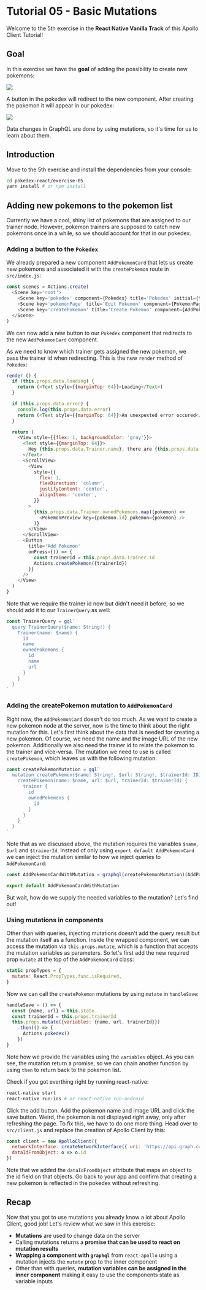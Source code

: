 # Tutorial 05 - Basic Mutations

Welcome to the 5th exercise in the **React Native Vanilla Track** of this Apollo Client Tutorial!

## Goal

In this exercise we have the **goal** of adding the possibility to create new pokemons:

![](../images/rnv-exercise-05-addpokemon.png)

A button in the pokedex will redirect to the new component. After creating the pokemon it will appear in our pokedex:

![](../images/rnv-exercise-05-pokedex.png)

Data changes in GraphQL are done by using mutations, so it's time for us to learn about them.

## Introduction

Move to the 5th exercise and install the dependencies from your console:

```sh
cd pokedex-react/exercise-05
yarn install # or npm install
```

## Adding new pokemons to the pokemon list

Currently we have a cool, shiny list of pokemons that are assigned to our trainer node. However, pokemon trainers are supposed to catch new pokemons once in a while, so we should account for that in our pokedex.

### Adding a button to the `Pokedex`

We already prepared a new component `AddPokemonCard` that lets us create new pokemons and associated it with the `createPokemon` route in `src/index.js`:

```js
const scenes = Actions.create(
  <Scene key='root'>
    <Scene key='pokedex' component={Pokedex} title='Pokedex' initial={true} type={ActionConst.RESET} />
    <Scene key='pokemonPage' title='Edit Pokemon' component={PokemonPage} type={ActionConst.PUSH} />
    <Scene key='createPokemon' title='Create Pokemon' component={AddPokemonCard} type={ActionConst.PUSH} />
  </Scene>
)
```

We can now add a new button to our `Pokedex` component that redirects to the new `AddPokemonCard` component.

As we need to know which trainer gets assigned the new pokemon, we pass the trainer id when redirecting. This is the new `render` method of `Pokedex`:

```js
render () {
  if (this.props.data.loading) {
    return (<Text style={{marginTop: 64}}>Loading</Text>)
  }

  if (this.props.data.error) {
    console.log(this.props.data.error)
    return (<Text style={{marginTop: 64}}>An unexpexted error occured</Text>)
  }

  return (
    <View style={{flex: 1, backgroundColor: 'gray'}}>
      <Text style={{marginTop: 64}}>
        Hey {this.props.data.Trainer.name}, there are {this.props.data.Trainer.ownedPokemons.length} Pokemons in your pokedex
      </Text>
      <ScrollView>
        <View
          style={{
            flex: 1,
            flexDirection: 'column',
            justifyContent: 'center',
            alignItems: 'center',
          }}
        >
          {this.props.data.Trainer.ownedPokemons.map((pokemon) =>
            <PokemonPreview key={pokemon.id} pokemon={pokemon} />
          )}
        </View>
      </ScrollView>
      <Button
        title='Add Pokemon'
        onPress={() => {
          const trainerId = this.props.data.Trainer.id
          Actions.createPokemon({trainerId})
        }}
      />
    </View>
  )
}
```

Note that we require the trainer id now but didn't need it before, so we should add it to our `TrainerQuery` as well:

```js
const TrainerQuery = gql`
  query TrainerQuery($name: String!) {
    Trainer(name: $name) {
      id
      name
      ownedPokemons {
        id
        name
        url
      }
    }
  }
`
```

### Adding the createPokemon mutation to `AddPokemonCard`

Right now, the `AddPokemonCard` doesn't do too much. As we want to create a new pokemon node at the server, now is the time to think about the right mutation for this. Let's first think about the data that is needed for creating a new pokemon. Of course, we need the name and the image URL of the new pokemon. Additionally we also need the trainer id to relate the pokemon to the trainer and vice-versa. The mutation we need to use is called `createPokemon`, which leaves us with the following mutation:

```js
const createPokemonMutation = gql`
  mutation createPokemon($name: String!, $url: String!, $trainerId: ID) {
    createPokemon(name: $name, url: $url, trainerId: $trainerId) {
      trainer {
        id
        ownedPokemons {
          id
        }
      }
    }
  }
`
```

Note that as we discussed above, the mutation requires the variables `$name`, `$url` and `$trainerId`. Instead of only using `export default AddPokemonCard` we can inject the mutation similar to how we inject queries to `AddPokemonCard`:

```js
const AddPokemonCardWithMutation = graphql(createPokemonMutation)(AddPokemonCard)

export default AddPokemonCardWithMutation
```

But wait, how do we supply the needed variables to the mutation? Let's find out!

### Using mutations in components

Other than with queries, injecting mutations doesn't add the query result but the mutation itself as a function. Inside the wrapped component, we can access the mutation via `this.props.mutate`, which is a function that accepts the mutation variables as parameters. So let's first add the new required prop `mutate` at the top of the `AddPokemonCard` class:

```js
static propTypes = {
  mutate: React.PropTypes.func.isRequired,
}
```

Now we can call the `createPokemon` mutations by using `mutate` in `handleSave`:

```js
handleSave = () => {
  const {name, url} = this.state
  const trainerId = this.props.trainerId
  this.props.mutate({variables: {name, url, trainerId}})
    .then(() => {
      Actions.pokedex()
    })
}
```

Note how we provide the variables using the `variables` object. As you can see, the mutation return a promise, so we can chain another function by using `then` to return back to the pokemon list.

Check if you got everthing right by running react-native:

```sh
react-native start
react-native run-ios # or react-native run-android
```


Click the add button. Add the pokemon name and image URL and click the save button. Weird, the pokemon is not displayed right away, only after refreshing the page. To fix this, we have to do one more thing. Head over to `src/client.js` and replace the creation of Apollo Client by this:

```js
const client = new ApolloClient({
  networkInterface: createNetworkInterface({ uri: 'https://api.graph.cool/simple/v1/__PROJECT_ID__'}),
  dataIdFromObject: o => o.id
})
```

Note that we added the `dataIdFromObject` attribute that maps an object to the id field on that objects. Go back to your app and confirm that creating a new pokemon is reflected in the pokedex without refreshing.

## Recap

Now that you got to use mutations you already know a lot about Apollo Client, good job! Let's review what we saw in this exercise:

* **Mutations** are used to change data on the server
* Calling mutations returns a **promise that can be used to react on mutation results**
* **Wrapping a component with `graphql`** from `react-apollo` using a mutation injects the `mutate` prop to the inner component
* Other than with queries, **mutation variables can be assigned in the inner component** making it easy to use the components state as variable inputs
